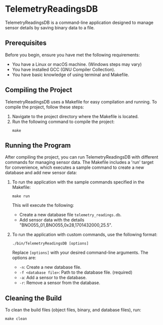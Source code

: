 # TelemetryReadingsDB

TelemetryReadingsDB is a command-line application designed to manage sensor details by saving binary data to a file.

## Prerequisites

Before you begin, ensure you have met the following requirements:
- You have a Linux or macOS machine. (Windows steps may vary)
- You have installed GCC (GNU Compiler Collection).
- You have basic knowledge of using terminal and Makefile.

## Compiling the Project

TelemetryReadingsDB uses a Makefile for easy compilation and running. To compile the project, follow these steps:

1. Navigate to the project directory where the Makefile is located.
2. Run the following command to compile the project:
   ```
   make
   ```

## Running the Program

After compiling the project, you can run TelemetryReadingsDB with different commands for managing sensor data. The Makefile includes a 'run' target for convenience, which executes a sample command to create a new database and add new sensor data:

1. To run the application with the sample commands specified in the Makefile:
   ```
   make run
   ```
   This will execute the following:
   - Create a new database file `telemetry_readings.db`.
   - Add sensor data with the details "BNO055_01,BNO055,0x28,1701432000,25.5".

2. To run the application with custom commands, use the following format:
   ```
   ./bin/TelemetryReadingsDB [options]
   ```
   Replace `[options]` with your desired command-line arguments. The options are:
   - `-n`: Create a new database file.
   - `-f <database file>`: Path to the database file. (required)
   - `-a`: Add a sensor to the database.
   - `-r`: Remove a sensor from the database.

## Cleaning the Build

To clean the build files (object files, binary, and database files), run:
```
make clean
```
